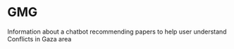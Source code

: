 # GMG
Information about a chatbot recommending papers to help user understand Conflicts in Gaza area
